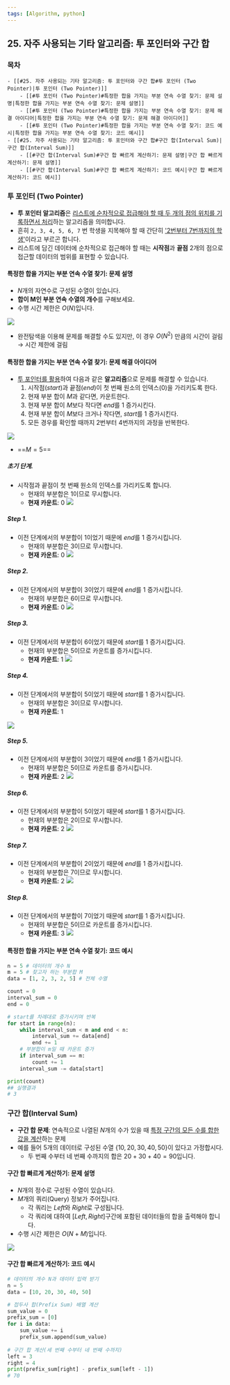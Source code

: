 ```yaml
---
tags: [Algorithm, python]
---
```


## 25. 자주 사용되는 기타 알고리즘: 투 포인터와 구간 합

### 목차
```ad-note
- [[#25. 자주 사용되는 기타 알고리즘: 투 포인터와 구간 합#투 포인터 (Two Pointer)|투 포인터 (Two Pointer)]]
	- [[#투 포인터 (Two Pointer)#특정한 합을 가지는 부분 연속 수열 찾기: 문제 설명|특정한 합을 가지는 부분 연속 수열 찾기: 문제 설명]]
	- [[#투 포인터 (Two Pointer)#특정한 합을 가지는 부분 연속 수열 찾기: 문제 해결 아이디어|특정한 합을 가지는 부분 연속 수열 찾기: 문제 해결 아이디어]]
	- [[#투 포인터 (Two Pointer)#특정한 합을 가지는 부분 연속 수열 찾기: 코드 예시|특정한 합을 가지는 부분 연속 수열 찾기: 코드 예시]]
- [[#25. 자주 사용되는 기타 알고리즘: 투 포인터와 구간 합#구간 합(Interval Sum)|구간 합(Interval Sum)]]
	- [[#구간 합(Interval Sum)#구간 합 빠르게 계산하기: 문제 설명|구간 합 빠르게 계산하기: 문제 설명]]
	- [[#구간 합(Interval Sum)#구간 합 빠르게 계산하기: 코드 예시|구간 합 빠르게 계산하기: 코드 예시]]
```


### 투 포인터 (Two Pointer)
- **투 포인터 알고리즘**은 <u>리스트에 순차적으로 접급해야 할 때 두 개의 점의 위치를 기록하면서 처리</u>하는 알고리즘을 의미합니다. 
- 흔히 `2, 3, 4, 5, 6, 7` 번 학생을 지목해야 할 때 간단히 <u>'2번부터 7번까지의 학생'</u>이라고 부르곤 합니다. 
- 리스트에 담긴 데이터에 순차적으로 접근해야 할 때는 **시작점**과 **끝점** 2개의 점으로 접근할 데이터의 범위를 표현할 수 있습니다. 

#### 특정한 합을 가지는 부분 연속 수열 찾기: 문제 설명
- $N$개의 자연수로 구성된 수열이 있습니다. 
- **합이 M인 부분 연속 수열의 개수**를 구해보세요.
- 수행 시간 제한은 $O(N)$입니다. 

![](25.%20%20Two%20Pointer-11.png)

- 완전탐색을 이용해 문제를 해결할 수도 있지만, 이 경우 $O(N^2)$ 만큼의 시간이 걸림 → 시간 제한에 걸림

#### 특정한 합을 가지는 부분 연속 수열 찾기: 문제 해결 아이디어 
- <u>투 포인터를 활용</u>하여 다음과 같은 **알고리즘**으로 문제를 해결할 수 있습니다. 
	1. 시작점($start$)과 끝점($end$)이 첫 번째 원소의 인덱스(0)을 가리키도록 한다.
	2. 현재 부분 합이 $M$과 같다면, 카운트한다.
	3. 현재 부분 합이 $M$보다 작다면 $end$를 1 증가시킨다. 
	4. 현재 부분 합이 $M$보다 크거나 작다면, $start$를 1 증가시킨다. 
	5. 모든 경우를 확인할 때까지 2번부터 4번까지의 과정을 반복한다. 

![](25.%20%20Two%20Pointer.png)

- ==$M = 5$==

##### 초기 단계.
- 시작점과 끝점이 첫 번째 원소의 인덱스를 가리키도록 합니다. 
	- 현재의 부분합은 1이므로 무시합니다. 
	- **현재 카운트**: 0
![](25.%20%20Two%20Pointer-12.png)

##### Step 1.
- 이전 단계에서의 부분합이 1이었기 때문에 $end$를 1 증가시킵니다. 
	- 현재의 부분합은 3이므로 무시합니다. 
	- **현재 카운트**: 0
![](25.%20%20Two%20Pointer-13.png)

##### Step 2.
- 이전 단계에서의 부분합이 3이었기 때문에 $end$를 1 증가시킵니다. 
	- 현재의 부분합은 6이므로 무시합니다. 
	- **현재 카운트**: 0
![](25.%20%20Two%20Pointer-14.png)

##### Step 3.
- 이전 단계에서의 부분합이 6이었기 때문에 $start$를 1 증가시킵니다. 
	- 현재의 부분합은 5이므로 카운트를 증가시킵니다. 
	- **현재 카운트**: 1
![](25.%20%20Two%20Pointer-15.png)

##### Step 4.
- 이전 단계에서의 부분합이 5이었기 때문에 $start$를 1 증가시킵니다. 
	- 현재의 부분합은 3이므로 무시합니다.
	- **현재 카운트**: 1

![](25.%20%20Two%20Pointer-16.png)

##### Step 5.
- 이전 단계에서의 부분합이 3이었기 때문에 $end$를 1 증가시킵니다. 
	- 현재의 부분합은 5이므로 카운트를 증가시킵니다.
	- **현재 카운트**: 2
![](25.%20%20Two%20Pointer-17.png)

##### Step 6.
- 이전 단계에서의 부분합이 5이었기 때문에 $start$를 1 증가시킵니다. 
	- 현재의 부분합은 2이므로 무시합니다.
	- **현재 카운트**: 2
![](25.%20%20Two%20Pointer-18.png)

##### Step 7.
- 이전 단계에서의 부분합이 2이었기 때문에 $end$를 1 증가시킵니다. 
	- 현재의 부분합은 7이므로 무시합니다.
	- **현재 카운트**: 2
![](25.%20%20Two%20Pointer-19.png)

##### Step 8.
- 이전 단계에서의 부분합이 7이었기 때문에 $start$를 1 증가시킵니다. 
	- 현재의 부분합은 5이므로 카운트를 증가시킵니다.
	- **현재 카운트**: 3
![](25.%20%20Two%20Pointer-20.png)

#### 특정한 합을 가지는 부분 연속 수열 찾기: 코드 예시
```python
n = 5 # 데이터의 개수 N
m = 5 # 찾고자 하는 부분합 M
data = [1, 2, 3, 2, 5] # 전체 수열

count = 0
interval_sum = 0
end = 0

# start를 차례대로 증가시키며 반복
for start in range(n):
	while interval_sum < m and end < n:
		interval_sum += data[end]
		end += 1
	# 부분합이 m일 때 카운트 증가
	if interval_sum == m:
		count += 1
	interval_sum -= data[start]

print(count)
## 실행결과
# 3
```


### 구간 합(Interval Sum)
- **구간 합 문제**: 연속적으로 나열된 $N$개의 수가 있을 때 <u>특정 구간의 모든 수를 합한 값을 계산</u>하는 문제
- 예를 들어 5개의 데이터로 구성된 수열 $\{10, 20, 30, 40, 50\}$이 있다고 가정합시다.
	- 두 번째 수부터 네 번째 수까지의 합은 $20 + 30 + 40 = 90$입니다.

#### 구간 합 빠르게 계산하기: 문제 설명
- $N$개의 정수로 구성된 수열이 있습니다. 
- $M$개의 쿼리(Query) 정보가 주어집니다.
	- 각 쿼리는 $Left$와 $Right$로 구성됩니다. 
	- 각 쿼리에 대하여 $[Left, Right]$구간에 포함된 데이터들의 합을 출력해야 합니다. 
- 수행 시간 제한은 $O(N + M)$입니다.

![](25.%20%20Two%20Pointer-21.png)

#### 구간 합 빠르게 계산하기: 코드 예시
```python
# 데이터의 개수 N과 데이터 입력 받기
n = 5
data = [10, 20, 30, 40, 50]

# 접두사 합(Prefix Sum) 배열 계산
sum_value = 0
prefix_sum = [0]
for i in data:
	sum_value += i
	prefix_sum.append(sum_value)
	
# 구간 합 계산(세 번째 수부터 네 번째 수까지)
left = 3
right = 4
print(prefix_sum[right] - prefix_sum[left - 1])
# 70
```

